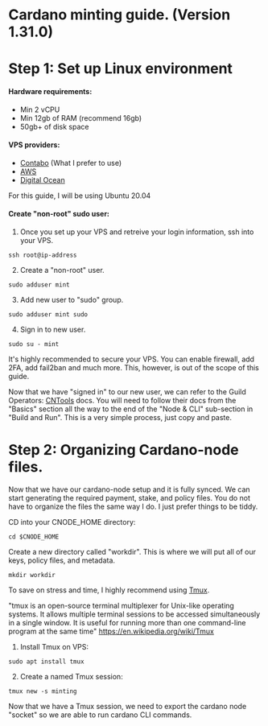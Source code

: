 # Cardano minting guide. (Version 1.31.0)

# Step 1: Set up Linux environment
#### Hardware requirements:
- Min 2 vCPU
- Min 12gb of RAM (recommend 16gb)
- 50gb+ of disk space
#### VPS providers:
- [Contabo](https://contabo.com/en/) (What I prefer to use)
- [AWS](https://aws.amazon.com/)
- [Digital Ocean](https://www.digitalocean.com/)

For this guide, I will be using Ubuntu 20.04

#### Create "non-root" sudo user:
1. Once you set up your VPS and retreive your login information, ssh into your VPS.
```
ssh root@ip-address
```
2. Create a "non-root" user.
```
sudo adduser mint
```
3. Add new user to "sudo" group.
```
sudo adduser mint sudo
```
4. Sign in to new user.
```
sudo su - mint
```

It's highly recommended to secure your VPS. You can enable firewall, add 2FA, add fail2ban and much more. This, however, is out of the scope of this guide.

Now that we have "signed in" to our new user, we can refer to the Guild Operators: [CNTools](https://cardano-community.github.io/guild-operators/) docs. You will need to follow their docs from the "Basics" section all the way to the end of the "Node & CLI" sub-section in "Build and Run". This is a very simple process, just copy and paste.

# Step 2: Organizing Cardano-node files.
Now that we have our cardano-node setup and it is fully synced. We can start generating the required payment, stake, and policy files. You do not have to organize the files the same way I do. I just prefer things to be tiddy.

CD into your CNODE_HOME directory:
```
cd $CNODE_HOME
```
Create a new directory called "workdir". This is where we will put all of our keys, policy files, and metadata.
```
mkdir workdir
```

To save on stress and time, I highly recommend using [Tmux](https://linuxize.com/post/getting-started-with-tmux/). 

"tmux is an open-source terminal multiplexer for Unix-like operating systems. It allows multiple terminal sessions to be accessed simultaneously in a single window. It is useful for running more than one command-line program at the same time" https://en.wikipedia.org/wiki/Tmux

1. Install Tmux on VPS:
```
sudo apt install tmux
```
2. Create a named Tmux session:
```
tmux new -s minting
```

Now that we have a Tmux session, we need to export the cardano node "socket" so we are able to run cardano CLI commands.
